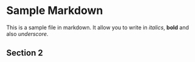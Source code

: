 # Sample Markdown

This is a sample file in markdown. It allow you to write in *italics*, **bold** and also _underscore_. 

## Section 2